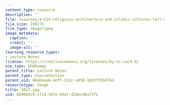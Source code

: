```yaml
---
content_type: resource
description: ''
file: /courses/4-614-religious-architecture-and-islamic-cultures-fall-2002/bb00b9c9cfcd3dfe85afd28ec90a7372_2017.jpg
file_size: 230173
file_type: image/jpeg
image_metadata:
  caption: ''
  credit: ''
  image-alt: ''
learning_resource_types:
- Lecture Notes
license: https://creativecommons.org/licenses/by-nc-sa/4.0/
ocw_type: OCWImage
parent_title: Lecture Notes
parent_type: CourseSection
parent_uid: 68abeaab-4eff-532c-e858-18d3ffb567bd
resourcetype: Image
title: 2017.jpg
uid: bb00b9c9-cfcd-3dfe-85af-d28ec90a7372
---
```

